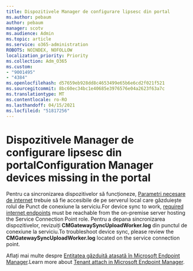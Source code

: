 ```yaml
---
title: Dispozitivele Manager de configurare lipsesc din portal
ms.author: pebaum
author: pebaum
manager: scotv
ms.audience: Admin
ms.topic: article
ms.service: o365-administration
ROBOTS: NOINDEX, NOFOLLOW
localization_priority: Priority
ms.collection: Adm_O365
ms.custom:
- "9001495"
- "4384"
ms.openlocfilehash: d57659eb928dd8c4653499e65b6e6cd2f021f521
ms.sourcegitcommit: 8bc60ec34bc1e40685e3976576e04a2623f63a7c
ms.translationtype: MT
ms.contentlocale: ro-RO
ms.lasthandoff: 04/15/2021
ms.locfileid: "51817256"
---
```

# <a name="configuration-manager-devices-missing-in-the-portal"></a><span data-ttu-id="2ec30-102">Dispozitivele Manager de configurare lipsesc din portal</span><span class="sxs-lookup"><span data-stu-id="2ec30-102">Configuration Manager devices missing in the portal</span></span>

<span data-ttu-id="2ec30-103">Pentru ca sincronizarea dispozitivelor să funcționeze, [Parametri necesare de internet](https://docs.microsoft.com/configmgr/tenant-attach/device-sync-actions#internet-endpoints) trebuie să fie accesibile de pe serverul local care găzduiește rolul de Punct de conexiune la serviciu.</span><span class="sxs-lookup"><span data-stu-id="2ec30-103">For device sync to work, [required internet endpoints](https://docs.microsoft.com/configmgr/tenant-attach/device-sync-actions#internet-endpoints) must be reachable from the on-premise server hosting the Service Connection Point role.</span></span> <span data-ttu-id="2ec30-104">Pentru a depana sincronizarea dispozitivelor, revizuiți **CMGatewaySyncUploadWorker.log** din punctul de conexiune la serviciu.</span><span class="sxs-lookup"><span data-stu-id="2ec30-104">To troubleshoot device sync, please review the **CMGatewaySyncUploadWorker.log** located on the service connection point.</span></span>

<span data-ttu-id="2ec30-105">Aflați mai multe despre [Entitatea găzduită atașată în Microsoft Endpoint Manager](https://docs.microsoft.com/configmgr/tenant-attach/).</span><span class="sxs-lookup"><span data-stu-id="2ec30-105">Learn more about [Tenant attach in Microsoft Endpoint Manager](https://docs.microsoft.com/configmgr/tenant-attach/).</span></span>
